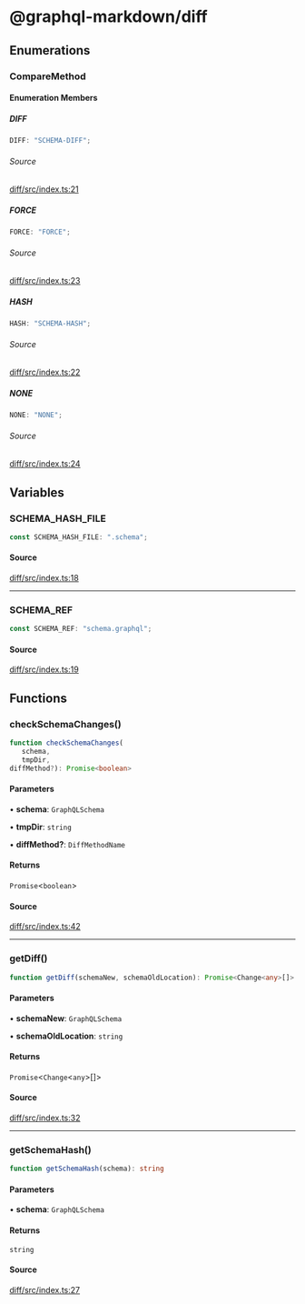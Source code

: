 # @graphql-markdown/diff

## Enumerations

### CompareMethod

#### Enumeration Members

##### DIFF

```ts
DIFF: "SCHEMA-DIFF";
```

###### Source

[diff/src/index.ts:21](https://github.com/graphql-markdown/graphql-markdown/blob/main/packages/diff/src/index.ts#L21)

##### FORCE

```ts
FORCE: "FORCE";
```

###### Source

[diff/src/index.ts:23](https://github.com/graphql-markdown/graphql-markdown/blob/main/packages/diff/src/index.ts#L23)

##### HASH

```ts
HASH: "SCHEMA-HASH";
```

###### Source

[diff/src/index.ts:22](https://github.com/graphql-markdown/graphql-markdown/blob/main/packages/diff/src/index.ts#L22)

##### NONE

```ts
NONE: "NONE";
```

###### Source

[diff/src/index.ts:24](https://github.com/graphql-markdown/graphql-markdown/blob/main/packages/diff/src/index.ts#L24)

## Variables

### SCHEMA\_HASH\_FILE

```ts
const SCHEMA_HASH_FILE: ".schema";
```

#### Source

[diff/src/index.ts:18](https://github.com/graphql-markdown/graphql-markdown/blob/main/packages/diff/src/index.ts#L18)

***

### SCHEMA\_REF

```ts
const SCHEMA_REF: "schema.graphql";
```

#### Source

[diff/src/index.ts:19](https://github.com/graphql-markdown/graphql-markdown/blob/main/packages/diff/src/index.ts#L19)

## Functions

### checkSchemaChanges()

```ts
function checkSchemaChanges(
   schema, 
   tmpDir, 
diffMethod?): Promise<boolean>
```

#### Parameters

• **schema**: `GraphQLSchema`

• **tmpDir**: `string`

• **diffMethod?**: `DiffMethodName`

#### Returns

`Promise`\<`boolean`\>

#### Source

[diff/src/index.ts:42](https://github.com/graphql-markdown/graphql-markdown/blob/main/packages/diff/src/index.ts#L42)

***

### getDiff()

```ts
function getDiff(schemaNew, schemaOldLocation): Promise<Change<any>[]>
```

#### Parameters

• **schemaNew**: `GraphQLSchema`

• **schemaOldLocation**: `string`

#### Returns

`Promise`\<`Change`\<`any`\>[]\>

#### Source

[diff/src/index.ts:32](https://github.com/graphql-markdown/graphql-markdown/blob/main/packages/diff/src/index.ts#L32)

***

### getSchemaHash()

```ts
function getSchemaHash(schema): string
```

#### Parameters

• **schema**: `GraphQLSchema`

#### Returns

`string`

#### Source

[diff/src/index.ts:27](https://github.com/graphql-markdown/graphql-markdown/blob/main/packages/diff/src/index.ts#L27)
